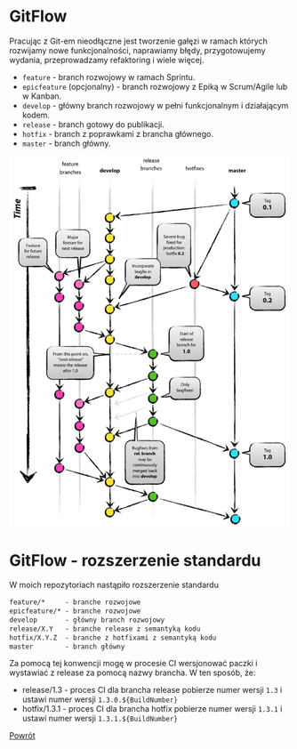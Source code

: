 GitFlow
=========
Pracując z Git-em nieodłączne jest tworzenie gałęzi w ramach których rozwijamy nowe funkcjonalności, naprawiamy błędy, przygotowujemy wydania, przeprowadzamy refaktoring i wiele więcej.

- `feature` - branch rozwojowy w ramach Sprintu.
- `epicfeature` (opcjonalny) - branch rozwojowy z Epiką w Scrum/Agile lub w Kanban.
- `develop` - główny branch rozwojowy w pełni funkcjonalnym i działającym kodem. 
- `release` - branch gotowy do publikacji.
- `hotfix` - branch z poprawkami z brancha głównego.
- `master` - branch główny.

![GitFlow](../../../__images/standards/programming_standards/git_flow_org.png)

GitFlow - rozszerzenie standardu
=========

W moich repozytoriach nastąpiło rozszerzenie standardu

```
feature/*     - branche rozwojowe
epicfeature/* - branche rozwojowe
develop       - główny branch rozwojowy
release/X.Y   - branche release z semantyką kodu
hotfix/X.Y.Z  - branche z hotfixami z semantyką kodu
master        - branch główny
```

Za pomocą tej konwencji mogę w procesie CI wersjonować paczki i wystawiać z release za pomocą nazwy brancha.
W ten sposób, że:
- release/1.3 - proces CI dla brancha release pobierze numer wersji `1.3` i ustawi numer wersji `1.3.0.${BuildNumber}`
- hotfix/1.3.1 - proces CI dla brancha hotfix pobierze numer wersji `1.3.1` i ustawi numer wersji `1.3.1.${BuildNumber}`

[Powrót](../../../README.md)